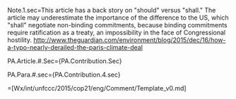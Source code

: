 Note.1.sec=This article has a back story on "should" versus "shall."  The article may underestimate the importance of the difference to the US, which "shall" negotiate non-binding commitments, because binding commitments require ratification as a treaty, an impossibility in the face of Congressional hostility.  <a href="http://www.theguardian.com/environment/blog/2015/dec/16/how-a-typo-nearly-derailed-the-paris-climate-deal">http://www.theguardian.com/environment/blog/2015/dec/16/how-a-typo-nearly-derailed-the-paris-climate-deal</a>

PA.Article.#.Sec={PA.Contribution.Sec}

PA.Para.#.sec={PA.Contribution.4.sec}

=[Wx/int/unfccc/2015/cop21/eng/Comment/Template_v0.md]